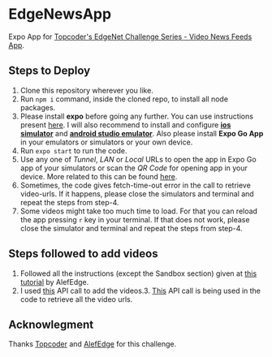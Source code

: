 # EdgeNewsApp

Expo App for [Topcoder's EdgeNet Challenge Series - Video News Feeds App](https://www.topcoder.com/challenges/1af89a1d-7a29-4617-90f6-675064dc076c).

## Steps to Deploy

1. Clone this repository wherever you like.
2. Run `npm i` command, inside the cloned repo, to install all node packages.
3. Please install **expo** before going any further. You can use instructions present [here](https://docs.expo.dev/get-started/installation/). I will also recommend to install and configure [**ios simulator**](https://docs.expo.dev/workflow/ios-simulator/) and [**android studio emulator**](https://docs.expo.dev/workflow/android-studio-emulator/). Also please install **Expo Go App** in your emulators or simulators or your own device.
4. Run `expo start` to run the code.
5. Use any one of _Tunnel_, _LAN_ or _Local_ URLs to open the app in Expo Go app of your simulators or scan the _QR Code_ for opening app in your device. More related to this can be found [here](https://docs.expo.dev/get-started/create-a-new-app/#opening-the-app-on-your-phonetablet).
6. Sometimes, the code gives fetch-time-out error in the call to retrieve video-urls. If it happens, please close the simulators and terminal and repeat the steps from step-4.
7. Some videos might take too much time to load. For that you can reload the app pressing `r` key in your terminal. If that does not work, please close the simulator and terminal and repeat the steps from step-4.

## Steps followed to add videos

1. Followed all the instructions (except the Sandbox section) given at [this tutorial](https://developer.alefedge.com/get-started/play-your-first-edge-video/5g-video-streaming-tutorial/) by AlefEdge.
2. I used [this](https://developerapis.stg-alefedge.com/api-docs-edgetube/#/Video%20Enablement%20APIs/post_api_v1_stream_tech_content_add) API call to add the videos.3. [This](https://developerapis.stg-alefedge.com/api-docs-edgetube/#/Video%20Enablement%20APIs/get_api_v1_stream_tech_content_get_all) API call is being used in the code to retrieve all the video urls.

## Acknowlegment

Thanks [Topcoder](https://www.topcoder.com/) and [AlefEdge](https://alefedge.com/) for this challenge.
